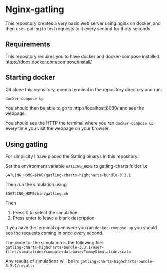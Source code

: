 # Nginx-gatling

This repository creates a very basic web server using nginx on docker, and then uses gatling to test requests to it every second for thirty seconds.

## Requirements
This repository requires you to have docker and docker-compose installed.
https://docs.docker.com/compose/install/

## Starting docker
Git clone this repository, open a terminal in the repository directory and run:

```docker-compose up```

You should then be able to go to http://localhost:8080/ and see the webpage.

You should see the HTTP the terminal where you ran `docker-compose up` every time you visit the webpage on your browser.

## Using gatling

For simplicity I have placed the Gatling binarys in this repository.

Set the environment variable `GATLING_HOME` to gatling-charts folder i.e
```
GATLING_HOME=$PWD/gatling-charts-highcharts-bundle-3.3.1
```

Then run the simulation using:
```
$GATLING_HOME/bin/gatling.sh
```
Then
1. Press 0 to select the simulation
2. Press enter to leave a blank description

If you have the terminal open were you ran `docker-compose up` you should see the requests coming in once every second.

The code for the simulation is the following file:  
`gatling-charts-highcharts-bundle-3.3.1/user-files/simulations/computerdatabase/TommySimulation.scala `

Any results of simulations will be in:
`gatling-charts-highcharts-bundle-3.3.1/results`

